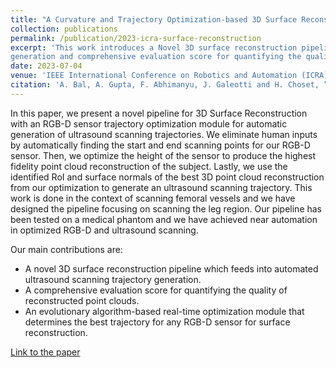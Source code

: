 ```yaml
---
title: "A Curvature and Trajectory Optimization-based 3D Surface Reconstruction Pipeline for Ultrasound Trajectory Generation"
collection: publications
permalink: /publication/2023-icra-surface-reconstruction
excerpt: 'This work introduces a Novel 3D surface reconstruction pipeline which feeds into automated ultrasound scanning trajectory
generation and comprehensive evaluation score for quantifying the quality of reconstructed point clouds.'
date: 2023-07-04
venue: 'IEEE International Conference on Robotics and Automation (ICRA) 2023'
citation: 'A. Bal, A. Gupta, F. Abhimanyu, J. Galeotti and H. Choset, ”A Curvature and Trajectory Optimization-based 3D Surface Reconstruction Pipeline for Ultrasound Trajectory Generation,” IEEE International Conference on Robotics and Automation (ICRA), London, UK, 2023, pp. 2724-2730'
---
```


In this paper, we present a novel pipeline for 3D Surface Reconstruction with an RGB-D sensor trajectory optimization module for automatic generation of ultrasound scanning trajectories. We eliminate human inputs by automatically finding the start and end scanning points for our RGB-D sensor. Then, we optimize the height of the sensor to produce the highest fidelity point cloud reconstruction of the subject. Lastly, we use the identified RoI and surface normals of the best 3D point cloud reconstruction from our optimization to generate an ultrasound scanning trajectory. This work is done in the context of scanning femoral vessels and we have designed the pipeline focusing on scanning the leg region. Our pipeline has been tested on a medical phantom and we have achieved near automation in optimized RGB-D and ultrasound scanning.

Our main contributions are:

- A novel 3D surface reconstruction pipeline which feeds into automated ultrasound scanning trajectory generation.
- A comprehensive evaluation score for quantifying the quality of reconstructed point clouds.
- An evolutionary algorithm-based real-time optimization module that determines the best trajectory for any RGB-D sensor for surface reconstruction.

[Link to the paper](https://ieeexplore.ieee.org/document/10161513)
